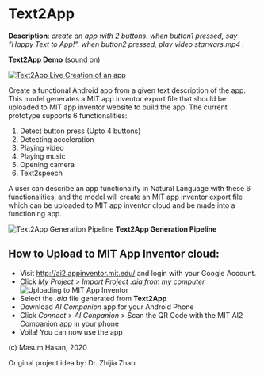 # Text2App
**Description**: *create an app with 2 buttons. when button1 pressed, say "Happy Text to App!". when button2 pressed, play video starwars.mp4 .*

**Text2App Demo** (sound on)

[![Text2App Live Creation of an app](http://img.youtube.com/vi/JtETeCqWX2U/0.jpg)](http://www.youtube.com/watch?v=JtETeCqWX2U "Text2App")


Create a functional Android app from a given text description of the app. This model generates a MIT app inventor export file that should be uploaded to MIT app inventor website to build the app. 
The current prototype supports 6 functionalities: 

1. Detect button press (Upto 4 buttons)
2. Detecting acceleration
3. Playing video
4. Playing music
5. Opening camera
6. Text2speech

A user can describe an app functionality in Natural Language with these 6 functionalities, and the model will create an MIT app inventor export file which can be uploaded to MIT app inventor cloud and be made into a functioning app.

![Text2App Generation Pipeline](https://raw.githubusercontent.com/Masum06/Text2App/master/text2app_diagram.jpg)
**Text2App Generation Pipeline**

## How to Upload to MIT App Inventor cloud:

* Visit http://ai2.appinventor.mit.edu/ and login with your Google Account.
* Click *My Project* > *Import Project .aia from my computer*
![Uploading to MIT App Inventor](https://raw.githubusercontent.com/Masum06/Text2App/master/app_inventor_upload.png)
* Select the *.aia* file generated from **Text2App** 
* Download *AI Companion* app for your Android Phone
* Click *Connect* > *AI Conpanion* > Scan the QR Code with the MIT AI2 Companion app in your phone
* Voila! You can now use the app

(c) Masum Hasan, 2020

Original project idea by: Dr. Zhijia Zhao
